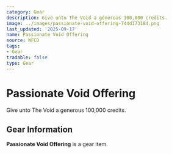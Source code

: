 ```yaml
---
category: Gear
description: Give unto The Void a generous 100,000 credits.
image: ../images/passionate-void-offering-744d173184.png
last_updated: '2025-09-17'
name: Passionate Void Offering
source: WFCD
tags:
- Gear
tradable: false
type: Gear
---
```


# Passionate Void Offering

Give unto The Void a generous 100,000 credits.

## Gear Information

**Passionate Void Offering** is a gear item.

